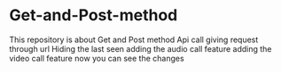 # Get-and-Post-method
This repository is about Get and Post method 
Api call giving request through url 
Hiding the last seen 
adding the audio call feature
adding the video call feature
now you can see the changes
